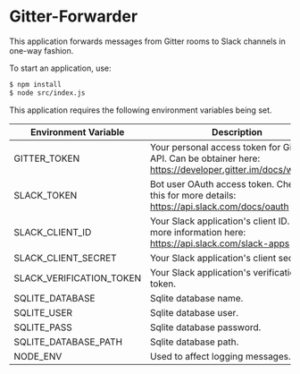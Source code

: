 # Gitter-Forwarder

This application forwards messages from Gitter rooms to Slack channels in one-way fashion. 

To start an application, use:

```sh
$ npm install
$ node src/index.js
```

This application requires the following environment variables being set.

| Environment Variable | Description |
| -------------------- | ----------- |
| GITTER_TOKEN         | Your personal access token for Gitter API. Can be obtainer here: https://developer.gitter.im/docs/welcome |
| SLACK_TOKEN          | Bot user OAuth access token. Checkout this for more details: https://api.slack.com/docs/oauth | 
| SLACK_CLIENT_ID      | Your Slack application's client ID. Find more information here: https://api.slack.com/slack-apps | 
| SLACK_CLIENT_SECRET  | Your Slack application's client secret. | 
| SLACK_VERIFICATION_TOKEN | Your Slack application's verification token. |
| SQLITE_DATABASE    | Sqlite database name. |
| SQLITE_USER        | Sqlite database user. |
| SQLITE_PASS        | Sqlite database password. | 
| SQLITE_DATABASE_PATH | Sqlite database path. | 
| NODE_ENV             | Used to affect logging messages. | 
